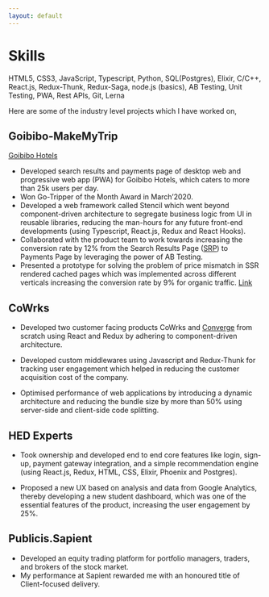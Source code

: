 ```yaml
---
layout: default
---
```


<!-- Text can be **bold**, _italic_, or ~~strikethrough~~. -->

<!-- [Link to another page](./another-page.html). -->

# Skills
HTML5, CSS3, JavaScript, Typescript, Python, SQL(Postgres), Elixir, C/C++, 
React.js, Redux-Thunk, Redux-Saga, node.js (basics), AB Testing, Unit Testing, PWA, Rest
APIs, Git, Lerna


Here are some of the industry level projects which I have worked on,

## Goibibo-MakeMyTrip

[Goibibo Hotels](https://goibibo.com/hotels/)

*   Developed search results and payments page of desktop web and progressive web app (PWA) for Goibibo Hotels, which caters to more than 25k users per day.
*   Won Go-Tripper of the Month Award in March’2020.
*   Developed a web framework called Stencil which went beyond component-driven architecture to segregate business logic from UI in reusable libraries, reducing the man-hours for any future front-end developments (using Typescript, React.js, Redux and React Hooks).
*   Collaborated with the product team to work towards increasing the conversion rate by 12% from the Search Results Page ([SRP](https://goibibo.com/hotels/hotels-in-goa-ct/)) to Payments Page by leveraging the power of AB Testing.
*   Presented a prototype for solving the problem of price mismatch in SSR rendered cached pages which was implemented across different verticals increasing the conversion rate by 9% for organic traffic. [Link](https://goibibo.com/hotels/hotels-in-goa-ct/)

## CoWrks

*   Developed two customer facing products CoWrks and [Converge](https://converge.cowrks.com/) from scratch using React and Redux by adhering to component-driven architecture.

*   Developed custom middlewares using Javascript and Redux-Thunk for tracking user engagement which helped in reducing the customer acquisition cost of the company.

*   Optimised performance of web applications by introducing a dynamic architecture and reducing the bundle size by more than 50% using server-side and client-side code splitting.

## HED Experts

*   Took ownership and developed end to end core features like login, sign-up, payment gateway integration, and a simple recommendation engine (using React.js, Redux, HTML, CSS, Elixir, Phoenix and Postgres).

*   Proposed a new UX based on analysis and data from Google Analytics, thereby developing a new student dashboard, which was one of the essential features of the product, increasing the user engagement by 25%.

## Publicis.Sapient

*   Developed an equity trading platform for portfolio managers, traders, and brokers of the stock market.
*   My performance at Sapient rewarded me with an honoured title of Client-focused delivery.

<!-- ### Header 3

```js
// Javascript code with syntax highlighting.
var fun = function lang(l) {
  dateformat.i18n = require('./lang/' + l)
  return true;
}
```

```ruby
# Ruby code with syntax highlighting
GitHubPages::Dependencies.gems.each do |gem, version|
  s.add_dependency(gem, "= #{version}")
end
```

#### Header 4

*   This is an unordered list following a header.
*   This is an unordered list following a header.
*   This is an unordered list following a header.

##### Header 5

1.  This is an ordered list following a header.
2.  This is an ordered list following a header.
3.  This is an ordered list following a header.

###### Header 6

| head1        | head two          | three |
|:-------------|:------------------|:------|
| ok           | good swedish fish | nice  |
| out of stock | good and plenty   | nice  |
| ok           | good `oreos`      | hmm   |
| ok           | good `zoute` drop | yumm  |

### There's a horizontal rule below this.

* * *

### Here is an unordered list:

*   Item foo
*   Item bar
*   Item baz
*   Item zip

### And an ordered list:

1.  Item one
1.  Item two
1.  Item three
1.  Item four

### And a nested list:

- level 1 item
  - level 2 item
  - level 2 item
    - level 3 item
    - level 3 item
- level 1 item
  - level 2 item
  - level 2 item
  - level 2 item
- level 1 item
  - level 2 item
  - level 2 item
- level 1 item

### Small image

![Octocat](https://github.githubassets.com/images/icons/emoji/octocat.png)

### Large image

![Branching](https://guides.github.com/activities/hello-world/branching.png)


### Definition lists can be used with HTML syntax.

<dl>
<dt>Name</dt>
<dd>Godzilla</dd>
<dt>Born</dt>
<dd>1952</dd>
<dt>Birthplace</dt>
<dd>Japan</dd>
<dt>Color</dt>
<dd>Green</dd>
</dl>

```
Long, single-line code blocks should not wrap. They should horizontally scroll if they are too long. This line should be long enough to demonstrate this.
```

```
The final element.
``` -->
